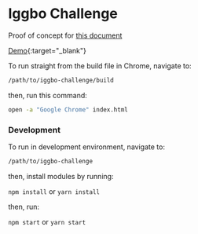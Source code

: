 # Iggbo Challenge

Proof of concept for [this document](https://github.com/iggbo/support/blob/master/dev-candidates.md)

[Demo](http://ryanstimmler.com.s3-website-us-east-1.amazonaws.com/iggbo-challenge/){:target="_blank"}

To run straight from the build file in Chrome, navigate to:

```bash
/path/to/iggbo-challenge/build
```
then, run this command:

```bash
open -a "Google Chrome" index.html
```

### Development

To run in development environment, navigate to:

```bash
/path/to/iggbo-challenge
```

then, install modules by running:

`npm install` or `yarn install`

then, run:

`npm start` or `yarn start`
